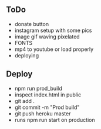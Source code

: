 ## ToDo

- donate button
- instagram setup with some pics
- image gif waving pixelated
- FONTS
- mp4 to youtube or load properly
- deploying

## Deploy
- npm run prod_build
- inspect index.html in public
- git add .
- git commit -m "Prod build"
- git push heroku master
- runs npm run start on production